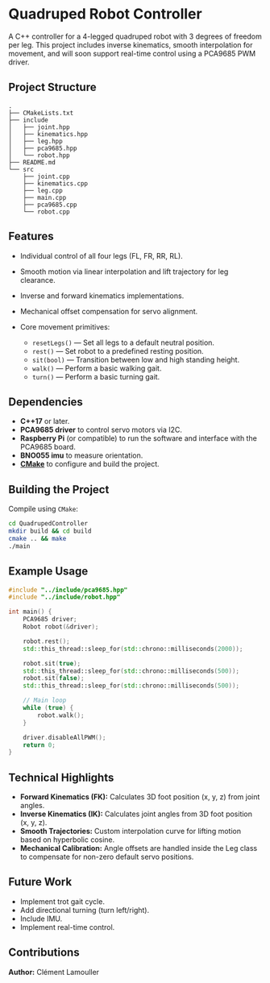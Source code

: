 # Quadruped Robot Controller

A C++ controller for a 4-legged quadruped robot with 3 degrees of freedom per leg. This project includes inverse kinematics, smooth interpolation for movement, and will soon support real-time control using a PCA9685 PWM driver.

## Project Structure

```
.
├── CMakeLists.txt
├── include
│   ├── joint.hpp
│   ├── kinematics.hpp
│   ├── leg.hpp
│   ├── pca9685.hpp
│   └── robot.hpp
├── README.md
└── src
    ├── joint.cpp
    ├── kinematics.cpp
    ├── leg.cpp
    ├── main.cpp
    ├── pca9685.cpp
    └── robot.cpp
```

## Features

* Individual control of all four legs (FL, FR, RR, RL).
* Smooth motion via linear interpolation and lift trajectory for leg clearance.
* Inverse and forward kinematics implementations.
* Mechanical offset compensation for servo alignment.
* Core movement primitives:

  * `resetLegs()` — Set all legs to a default neutral position.
  * `rest()` — Set robot to a predefined resting position.
  * `sit(bool)` — Transition between low and high standing height.
  * `walk()` — Perform a basic walking gait.
  * `turn()` — Perform a basic turning gait.

## Dependencies

* **C++17** or later.
* **PCA9685 driver** to control servo motors via I2C.
* **Raspberry Pi** (or compatible) to run the software and interface with the PCA9685 board.
* **BNO055 imu** to measure orientation.
* **[CMake](https://cmake.org/)** to configure and build the project.

## Building the Project

Compile using `CMake`:

```bash
cd QuadrupedController
mkdir build && cd build
cmake .. && make
./main
```  

## Example Usage

```cpp
#include "../include/pca9685.hpp"
#include "../include/robot.hpp"

int main() {
    PCA9685 driver;
    Robot robot(&driver);

    robot.rest();
    std::this_thread::sleep_for(std::chrono::milliseconds(2000));

    robot.sit(true);
    std::this_thread::sleep_for(std::chrono::milliseconds(500));
    robot.sit(false);
    std::this_thread::sleep_for(std::chrono::milliseconds(500));

    // Main loop
    while (true) {
        robot.walk();
    }

    driver.disableAllPWM();
    return 0;
}
```

## Technical Highlights

* **Forward Kinematics (FK):** Calculates 3D foot position (x, y, z) from joint angles.
* **Inverse Kinematics (IK):** Calculates joint angles from 3D foot position (x, y, z).
* **Smooth Trajectories:** Custom interpolation curve for lifting motion based on hyperbolic cosine.
* **Mechanical Calibration:** Angle offsets are handled inside the Leg class to compensate for non-zero default servo positions.

## Future Work

* Implement trot gait cycle.
* Add directional turning (turn left/right).
* Include IMU.
* Implement real-time control.

## Contributions

**Author:** Clément Lamouller  